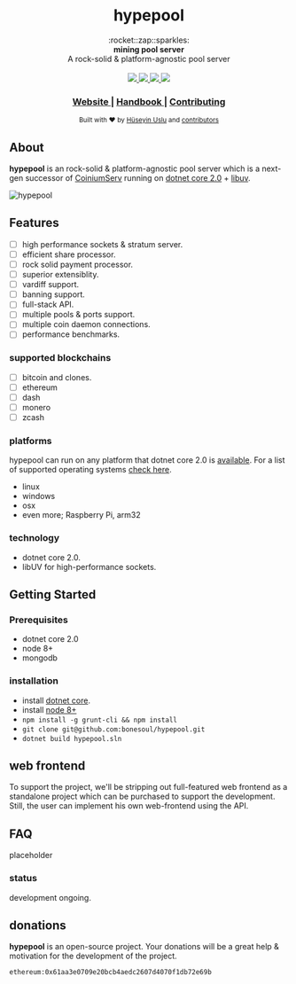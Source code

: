 <h1 align="center">hypepool</h1>

<div align="center">
  :rocket::zap::sparkles: 
</div>
<div align="center">
  <strong>mining pool server</strong>
</div>
<div align="center">
  A rock-solid & platform-agnostic pool server
</div>

<br />

<div align="center">
  <a href="https://circleci.com/gh/bonesoul/hypepool/tree/develop">
    <img src="https://img.shields.io/circleci/project/github/bonesoul/hypepool/develop.svg?label=Linux%20build" />
  </a> 
  <a href="https://ci.appveyor.com/project/bonesoul/hypepool">
    <img src="https://img.shields.io/appveyor/ci/bonesoul/hypepool.svg?label=Windows%20build" />
  </a>
  <a href="https://readthedocs.org/projects/hypepool-book/?badge=latest">
    <img src="https://readthedocs.org/projects/hypepool-book/badge/?version=latest" />
  </a> 
  <a href="https://tldrlegal.com/license/mit-license">
    <img src="https://img.shields.io/badge/license-MIT-blue.svg" />
  </a>   
</div>

<div align="center">
  <h3>
    <a href="#">
      Website
    </a>
    <span> | </span>
    <a href="#">
      Handbook
    </a>
    <span> | </span>
    <a href="https://github.com/bonesoul/hypepool/blob/develop/CONTRIBUTING.md">
      Contributing
    </a>
  </h3>
</div>

<div align="center">
  <sub>Built with ❤︎ by
  <a href="https://github.com/bonesoul">Hüseyin Uslu</a> and
  <a href="https://github.com/bonesoul/hypepool/graphs/contributors">
    contributors
  </a>
</div>
 
 ## About

**hypepool** is an rock-solid & platform-agnostic pool server which is a next-gen successor of [CoiniumServ](https://github.com/bonesoul/CoiniumServ) running on [dotnet core 2.0](https://github.com/dotnet/core) + [libuv](https://github.com/libuv/libuv).

![hypepool](http://g.recordit.co/NKd8yOPVD9.gif)

## Features

- [ ] high performance sockets & stratum server.
- [ ] efficient share processor.
- [ ] rock solid payment processor.      
- [ ] superior extensiblity.
- [ ] vardiff support.
- [ ] banning support.
- [ ] full-stack API.
- [ ] multiple pools & ports support.
- [ ] multiple coin daemon connections.
- [ ] performance benchmarks.

### supported blockchains

- [ ] bitcoin and clones.
- [ ] ethereum
- [ ] dash
- [ ] monero
- [ ] zcash

### platforms

hypepool can run on any platform that dotnet core 2.0 is [available](https://github.com/dotnet/core/blob/master/platforms.md). For a list of supported operating systems [check here](https://github.com/dotnet/core/blob/master/release-notes/2.0/2.0-supported-os.md).

* linux
* windows
* osx
* even more; Raspberry Pi, arm32

### technology

* dotnet core 2.0.
* libUV for high-performance sockets.

## Getting Started

### Prerequisites

* dotnet core 2.0
* node 8+
* mongodb

### installation

* install [dotnet core](https://www.microsoft.com/net/download/windows).
* install [node 8+](https://nodejs.org/en/download/)
* `npm install -g grunt-cli && npm install`
* `git clone git@github.com:bonesoul/hypepool.git`
* `dotnet build hypepool.sln`

## web frontend

To support the project, we'll be stripping out full-featured web frontend as a standalone project which can be purchased to support the development. Still, the user can implement his own web-frontend using the API.

## FAQ

placeholder

### status

development ongoing.

## donations

**hypepool** is an open-source project. Your donations will be a great help & motivation for the development of the project.

```
ethereum:0x61aa3e0709e20bcb4aedc2607d4070f1db72e69b
```
